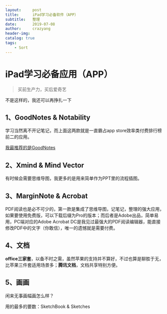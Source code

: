 ```yaml
---
layout:     post
title:      iPad学习必备软件（APP）
subtitle:   整理
date:       2019-07-08
author:     crazyang
header-img: 
catalog: true
tags:
    - Sort
---
```


# iPad学习必备应用（APP）



> 买前生产力，买后爱奇艺

不是这样的，我还可以再挣扎一下



## 1、GoodNotes & Notability

学习当然离不开记笔记，而上面这两款就是一直霸占app store效率类付费排行榜前二的应用。

<u>我最推荐的是GoodNotes</u>



## 2、Xmind & Mind Vector

有时候会需要思维导图，我更多的是用来简单作为PPT里的流程插图。



## 3、MarginNote & Acrobat

PDF阅读也是必不可少的，第一款是集成了思维导图，记笔记，整理的强大应用，如果要使用免费版，可以下载后缀为Pro的版本；而后者是Adobe出品，简单易用，PC端对应的Adobe Acrobat DC是我见过最强大的PDF阅读编辑器，能直接修改PDF中的文字（你敢信），唯一的遗憾就是需要付费。



## 4、文档

**office三家套**，以备不时之需，虽然苹果的支持并不算好，不过也算是聊胜于无，比苹果三件套适用场景多；**腾讯文档**，文档共享特别方便。



## 5、画画

闲来无事画幅画怎么样？

用的最多的要数：SketchBook & Sketches

